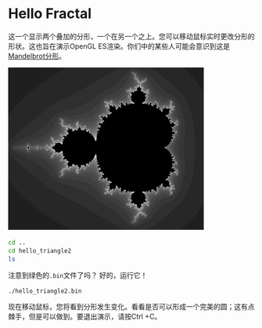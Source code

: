 # Hello Fractal

这一个显示两个叠加的分形，一个在另一个之上。您可以移动鼠标实时更改分形的形状。这也旨在演示OpenGL ES渲染。你们中的某些人可能会意识到这是[Mandelbrot分形](https://en.wikipedia.org/wiki/Mandelbrot_set)。

![Mandelbrot fractal](images/mandelbrot.jpg)

```bash
cd ..
cd hello_triangle2
ls
```

注意到绿色的`.bin`文件了吗？ 好的，运行它！

```bash
./hello_triangle2.bin
```

现在移动鼠标，您将看到分形发生变化。看看是否可以形成一个完美的圆；这有点棘手，但是可以做到。要退出演示，请按Ctrl +C。
